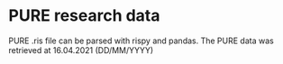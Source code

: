 # PURE research data
PURE .ris file can be parsed with rispy and pandas.
The PURE data was retrieved at 16.04.2021 (DD/MM/YYYY) 
